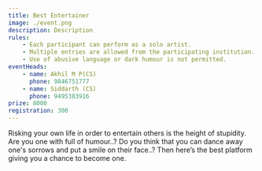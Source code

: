 ```yaml
---
title: Best Entertainer
image: ./event.png
description: Description
rules: 
    - Each participant can perform as a solo artist.
    - Multiple entries are allowed from the participating institution.
    - Use of abusive language or dark humour is not permitted.
eventHeads:
    - name: Akhil M P(CS)
      phone: 9846751777
    - name: Siddarth (CS)
      phone: 9495383916
prize: 8000
registration: 300
---
```


Risking your own life in order to entertain others is the height of stupidity. Are you one with full of humour..? Do you think that you can dance away one's sorrows and put a smile on their face..? Then here’s the best platform giving you a chance to become one.